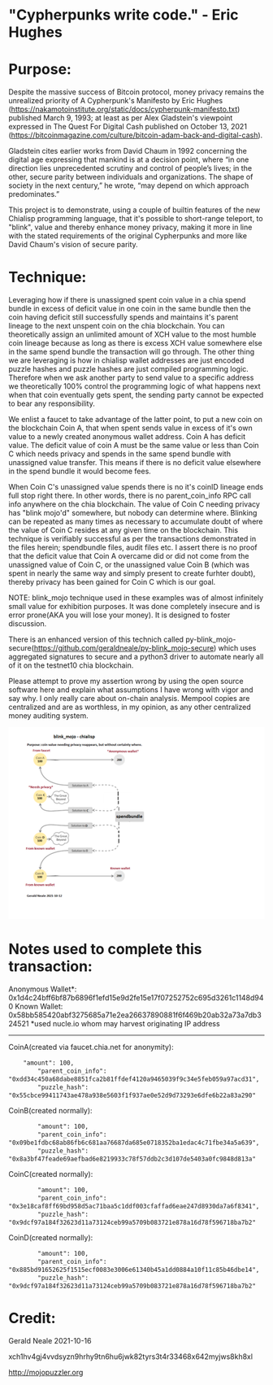 "Cypherpunks write code." - Eric Hughes
==

Purpose: 
==
Despite the massive success of Bitcoin protocol, money privacy remains the unrealized priority of 
A Cypherpunk's Manifesto by Eric Hughes (https://nakamotoinstitute.org/static/docs/cypherpunk-manifesto.txt) published March 9, 1993; 
at least as per Alex Gladstein's viewpoint expressed in The Quest For Digital Cash published on October 13, 2021 (https://bitcoinmagazine.com/culture/bitcoin-adam-back-and-digital-cash).

Gladstein cites earlier works from David Chaum in 1992 concerning the digital age expressing that mankind is at a decision point, 
where “in one direction lies unprecedented scrutiny and control of people’s lives; 
in the other, secure parity between individuals and organizations. 
The shape of society in the next century,” he wrote, “may depend on which approach predominates.”

This project is to demonstrate, using a couple of builtin features of the new Chialisp programming language, 
that it's possible to short-range teleport, to "blink", value and thereby enhance money privacy,
making it more in line with the stated requirements of the original Cypherpunks and more like David Chaum's vision of secure parity.

Technique: 
==
Leveraging how if there is unassigned spent coin value in a chia spend bundle in excess of deficit value in one coin in the same bundle then the coin having deficit still successfully spends and maintains it's parent lineage to the next unspent coin on the chia blockchain. You can theoretically assign an unlimited amount of XCH value to the most humble coin lineage because as long as there is excess XCH value somewhere else in the same spend bundle the transaction will go through.
The other thing we are leveraging is how in chialisp wallet addresses are just encoded puzzle hashes and puzzle hashes are just compiled programming logic. Therefore when we ask another party to send value to a specific address we theoretically 100% control the programming logic of what happens next when that coin eventually gets spent, the sending party cannot be expected to bear any responsibility.

We enlist a faucet to take advantage of the latter point, to put a new coin on the blockchain Coin A, that when spent sends value in excess of it's own value to a newly created anonymous wallet address. Coin A  has deficit value. 
The deficit value of coin A must be the same value or less than Coin C which needs privacy and spends in the same spend bundle with unassigned value transfer. This means if there is no deficit value elsewhere in the spend bundle it would become fees. 

When Coin C's unassigned value spends there is no it's coinID lineage ends full stop right there. In other words, there is no parent_coin_info RPC call info anywhere on the chia blockchain.
The value of Coin C needing privacy has "blink mojo'd" somewhere, but nobody can determine where.
Blinking can be repeated as many times as necessary to accumulate doubt of where the value of Coin C resides at any given time on the blockchain.
This technique is verifiably successful as per the transactions demonstrated in the files herein; spendbundle files, audit files etc. 
I assert there is no proof that the deficit value that Coin A overcame did or did not come from the unassigned value of Coin C, 
or the unassigned value Coin B (which was spent in nearly the same way and simply present to create furhter doubt),
thereby privacy has been gained for Coin C which is our goal.

NOTE: blink_mojo technique used in these examples was of almost infinitely small value for exhibition purposes. It was done completely insecure and is error prone(AKA you will lose your money). It is designed to foster discussion.

There is an enhanced version of this technich called py-blink_mojo-secure(https://github.com/geraldneale/py-blink_mojo-secure) which uses aggregated signatures to secure and a python3 driver to automate nearly all of it on the testnet10 chia blockchain.

Please attempt to prove my assertion wrong by using the open source software here and explain what assumptions I have wrong with vigor and say why. I only really care about on-chain analysis. Mempool copies are centralized and are as worthless, in my opinion, as any other centralized money auditing system. 

![Alt text](blink_mojo-graphic.png?raw=true "Blink Mojo - Graph")

Notes used to complete this transaction:
==
Anonymous Wallet*: 0x1d4c24bff6bf87b6896f1efd15e9d2fe15e17f07252752c695d3261c1148d940
Known Wallet: 0x58bb585420abf3275685a71e2ea26637890881f6f469b20ab32a73a7db324521
*used nucle.io whom may harvest originating IP address

----------
CoinA(created via faucet.chia.net for anonymity):

	    "amount": 100,
            "parent_coin_info": "0xdd34c450a68dabe8851fca2b81ffdef4120a9465039f9c34e5feb059a97acd31",
            "puzzle_hash": "0x55cbce99411743ae478a938e5603f1f937ae0e52d9d73293e6dfe6b22a83a290"
	    
CoinB(created normally):

            "amount": 100,
            "parent_coin_info": "0x09be1fdbc68ab86fb6c681aa76687da685e0718352ba1edac4c71fbe34a5a639",
            "puzzle_hash": "0x8a3bf47feade69aefbad6e8219933c78f57ddb2c3d107de5403a0fc9848d813a"
	    
CoinC(created normally):

            "amount": 100,
            "parent_coin_info": "0x3e18caf8ff69bd958d5ac71baa5c1ddf003cfaffad6eae247d8930da7a6f8341",
            "puzzle_hash": "0x9dcf97a184f32623d11a73124ceb99a5709b083721e878a16d78f596718ba7b2"
	    
CoinD(created normally):

            "amount": 100,
            "parent_coin_info": "0x885bd91652625f1515ecf0083e3006e61340b45a1dd0884a10f11c85b46dbe14",
            "puzzle_hash": "0x9dcf97a184f32623d11a73124ceb99a5709b083721e878a16d78f596718ba7b2"

Credit:
==
Gerald Neale 2021-10-16

xch1hv4gj4vvdsyzn9hrhy9tn6hu6jwk82tyrs3t4r33468x642myjws8kh8xl

http://mojopuzzler.org

